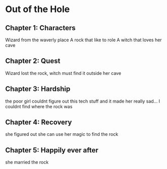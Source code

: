 # Out of the Hole

## Chapter 1: Characters

Wizard from the waverly place
A rock that like to role
A witch that loves her cave

## Chapter 2: Quest
 Wizard lost the rock, witch must find it outside her cave  

## Chapter 3: Hardship
the poor girl couldnt figure out this tech stuff and it made her really sad... I couldnt find where the rock was


## Chapter 4: Recovery
she figured out she can use her magic to find the rock

## Chapter 5: Happily ever after
she married the rock
